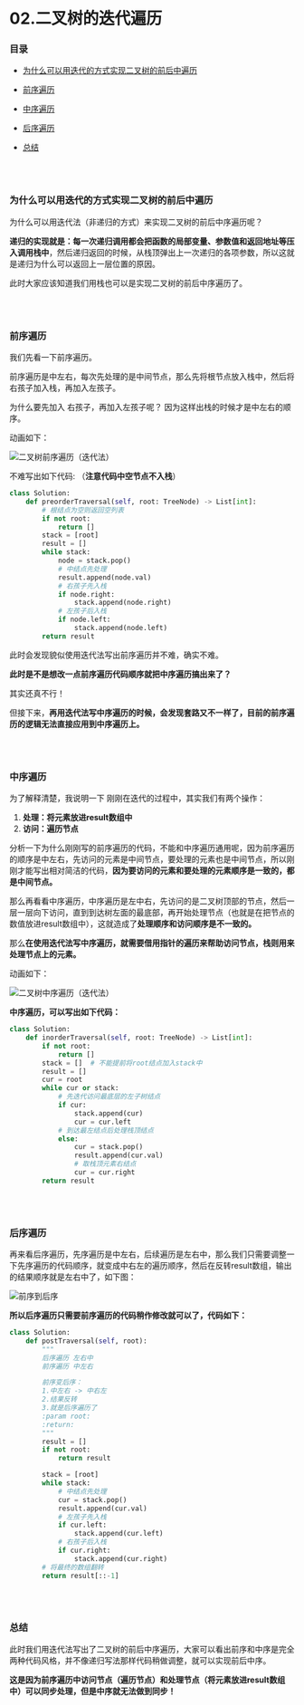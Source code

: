 # 02.二叉树的迭代遍历

### 目录

- [为什么可以用迭代的方式实现二叉树的前后中遍历](#为什么可以用迭代的方式实现二叉树的前后中遍历)

- [前序遍历](#前序遍历)
- [中序遍历](#中序遍历)
- [后序遍历](#后序遍历)
- [总结](#总结)



</br></br>

### 为什么可以用迭代的方式实现二叉树的前后中遍历

为什么可以用迭代法（非递归的方式）来实现二叉树的前后中序遍历呢？

**递归的实现就是：每一次递归调用都会把函数的局部变量、参数值和返回地址等压入调用栈中**，然后递归返回的时候，从栈顶弹出上一次递归的各项参数，所以这就是递归为什么可以返回上一层位置的原因。

此时大家应该知道我们用栈也可以是实现二叉树的前后中序遍历了。



</br></br>

### 前序遍历

我们先看一下前序遍历。

前序遍历是中左右，每次先处理的是中间节点，那么先将根节点放入栈中，然后将右孩子加入栈，再加入左孩子。

为什么要先加入 右孩子，再加入左孩子呢？ 因为这样出栈的时候才是中左右的顺序。

动画如下：

![二叉树前序遍历（迭代法）](https://raw.githubusercontent.com/affectalways/Flee-as-a-bird-to-your-mountain/main/img/%E4%BA%8C%E5%8F%89%E6%A0%91%E8%BF%AD%E4%BB%A3%E9%81%8D%E5%8E%861.png)

不难写出如下代码: （**注意代码中空节点不入栈**）

```python
class Solution:
    def preorderTraversal(self, root: TreeNode) -> List[int]:
        # 根结点为空则返回空列表
        if not root:
            return []
        stack = [root]
        result = []
        while stack:
            node = stack.pop()
            # 中结点先处理
            result.append(node.val)
            # 右孩子先入栈
            if node.right:
                stack.append(node.right)
            # 左孩子后入栈
            if node.left:
                stack.append(node.left)
        return result
```

此时会发现貌似使用迭代法写出前序遍历并不难，确实不难。

**此时是不是想改一点前序遍历代码顺序就把中序遍历搞出来了？**

其实还真不行！

但接下来，**再用迭代法写中序遍历的时候，会发现套路又不一样了，目前的前序遍历的逻辑无法直接应用到中序遍历上。**



</br></br>

### 中序遍历

为了解释清楚，我说明一下 刚刚在迭代的过程中，其实我们有两个操作：

1. **处理：将元素放进result数组中**
2. **访问：遍历节点**

分析一下为什么刚刚写的前序遍历的代码，不能和中序遍历通用呢，因为前序遍历的顺序是中左右，先访问的元素是中间节点，要处理的元素也是中间节点，所以刚刚才能写出相对简洁的代码，**因为要访问的元素和要处理的元素顺序是一致的，都是中间节点。**

那么再看看中序遍历，中序遍历是左中右，先访问的是二叉树顶部的节点，然后一层一层向下访问，直到到达树左面的最底部，再开始处理节点（也就是在把节点的数值放进result数组中），这就造成了**处理顺序和访问顺序是不一致的。**

那么**在使用迭代法写中序遍历，就需要借用指针的遍历来帮助访问节点，栈则用来处理节点上的元素。**

动画如下：

![二叉树中序遍历（迭代法）](https://raw.githubusercontent.com/affectalways/Flee-as-a-bird-to-your-mountain/main/img/%E4%BA%8C%E5%8F%89%E6%A0%91%E8%BF%AD%E4%BB%A3%E9%81%8D%E5%8E%863.gif)

**中序遍历，可以写出如下代码：**

```python
class Solution:
    def inorderTraversal(self, root: TreeNode) -> List[int]:
        if not root:
            return []
        stack = []  # 不能提前将root结点加入stack中
        result = []
        cur = root
        while cur or stack:
            # 先迭代访问最底层的左子树结点
            if cur:     
                stack.append(cur)
                cur = cur.left		
            # 到达最左结点后处理栈顶结点    
            else:		
                cur = stack.pop()
                result.append(cur.val)
                # 取栈顶元素右结点
                cur = cur.right	
        return result
```



</br></br>

### 后序遍历

再来看后序遍历，先序遍历是中左右，后续遍历是左右中，那么我们只需要调整一下先序遍历的代码顺序，就变成中右左的遍历顺序，然后在反转result数组，输出的结果顺序就是左右中了，如下图：

![前序到后序](https://img-blog.csdnimg.cn/20200808200338924.png)

**所以后序遍历只需要前序遍历的代码稍作修改就可以了，代码如下：**

```python
class Solution:
    def postTraversal(self, root):
        """
        后序遍历 左右中
        前序遍历 中左右

        前序变后序：
        1.中左右 -> 中右左
        2.结果反转
        3.就是后序遍历了
        :param root:
        :return:
        """
        result = []
        if not root:
            return result

        stack = [root]
        while stack:
            # 中结点先处理
            cur = stack.pop()
            result.append(cur.val)
            # 左孩子先入栈
            if cur.left:
                stack.append(cur.left)
            # 右孩子后入栈
            if cur.right:
                stack.append(cur.right)
        # 将最终的数组翻转
        return result[::-1]
```



</br></br>

### 总结

此时我们用迭代法写出了二叉树的前后中序遍历，大家可以看出前序和中序是完全两种代码风格，并不像递归写法那样代码稍做调整，就可以实现前后中序。

**这是因为前序遍历中访问节点（遍历节点）和处理节点（将元素放进result数组中）可以同步处理，但是中序就无法做到同步！**

